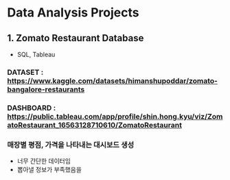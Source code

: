 # Data Analysis Projects

## 1. Zomato Restaurant Database
* SQL, Tableau
### DATASET : https://www.kaggle.com/datasets/himanshupoddar/zomato-bangalore-restaurants
### DASHBOARD : https://public.tableau.com/app/profile/shin.hong.kyu/viz/ZomatoRestaurant_16563128710610/ZomatoRestaurant
### 매장별 평점, 가격을 나타내는 대시보드 생성
* 너무 간단한 데이터임
* 뽑아낼 정보가 부족했음을 
